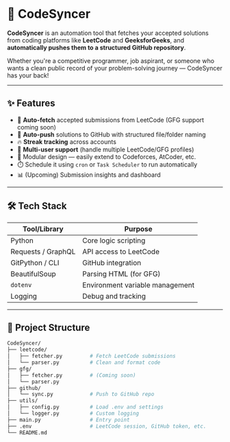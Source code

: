 # 🚀 CodeSyncer

**CodeSyncer** is an automation tool that fetches your accepted solutions from coding platforms like **LeetCode** and **GeeksforGeeks**, and **automatically pushes them to a structured GitHub repository**.

Whether you're a competitive programmer, job aspirant, or someone who wants a clean public record of your problem-solving journey — CodeSyncer has your back!

---

## ✨ Features

- 🔄 **Auto-fetch** accepted submissions from LeetCode (GFG support coming soon)
- 🚀 **Auto-push** solutions to GitHub with structured file/folder naming
- 🔥 **Streak tracking** across accounts
- 👥 **Multi-user support** (handle multiple LeetCode/GFG profiles)
- 🧱 Modular design — easily extend to Codeforces, AtCoder, etc.
- ⏱️ Schedule it using `cron` or `Task Scheduler` to run automatically
- 📊 (Upcoming) Submission insights and dashboard

---

## 🛠️ Tech Stack

| Tool/Library       | Purpose                              |
|--------------------|--------------------------------------|
| Python             | Core logic scripting                 |
| Requests / GraphQL | API access to LeetCode               |
| GitPython / CLI    | GitHub integration                   |
| BeautifulSoup      | Parsing HTML (for GFG)               |
| `dotenv`           | Environment variable management      |
| Logging            | Debug and tracking                   |

---

## 📁 Project Structure

```bash
CodeSyncer/
├── leetcode/
│   ├── fetcher.py         # Fetch LeetCode submissions
│   └── parser.py          # Clean and format code
├── gfg/
│   ├── fetcher.py         # (Coming soon)
│   └── parser.py
├── github/
│   └── sync.py            # Push to GitHub repo
├── utils/
│   ├── config.py          # Load .env and settings
│   └── logger.py          # Custom logging
├── main.py                # Entry point
├── .env                   # LeetCode session, GitHub token, etc.
└── README.md
